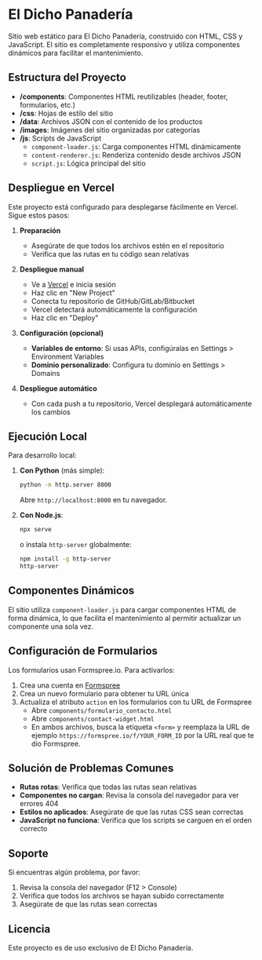 # El Dicho Panadería

Sitio web estático para El Dicho Panadería, construido con HTML, CSS y JavaScript. El sitio es completamente responsivo y utiliza componentes dinámicos para facilitar el mantenimiento.

## Estructura del Proyecto

- **/components**: Componentes HTML reutilizables (header, footer, formularios, etc.)
- **/css**: Hojas de estilo del sitio
- **/data**: Archivos JSON con el contenido de los productos
- **/images**: Imágenes del sitio organizadas por categorías
- **/js**: Scripts de JavaScript
  - `component-loader.js`: Carga componentes HTML dinámicamente
  - `content-renderer.js`: Renderiza contenido desde archivos JSON
  - `script.js`: Lógica principal del sitio

## Despliegue en Vercel

Este proyecto está configurado para desplegarse fácilmente en Vercel. Sigue estos pasos:

1. **Preparación**
   - Asegúrate de que todos los archivos estén en el repositorio
   - Verifica que las rutas en tu código sean relativas

2. **Despliegue manual**
   - Ve a [Vercel](https://vercel.com/) e inicia sesión
   - Haz clic en "New Project"
   - Conecta tu repositorio de GitHub/GitLab/Bitbucket
   - Vercel detectará automáticamente la configuración
   - Haz clic en "Deploy"

3. **Configuración (opcional)**
   - **Variables de entorno**: Si usas APIs, configúralas en Settings > Environment Variables
   - **Dominio personalizado**: Configura tu dominio en Settings > Domains

4. **Despliegue automático**
   - Con cada push a tu repositorio, Vercel desplegará automáticamente los cambios

## Ejecución Local

Para desarrollo local:

1. **Con Python** (más simple):
   ```bash
   python -m http.server 8000
   ```
   Abre `http://localhost:8000` en tu navegador.

2. **Con Node.js**:
   ```bash
   npx serve
   ```
   o instala `http-server` globalmente:
   ```bash
   npm install -g http-server
   http-server
   ```

## Componentes Dinámicos

El sitio utiliza `component-loader.js` para cargar componentes HTML de forma dinámica, lo que facilita el mantenimiento al permitir actualizar un componente una sola vez.

## Configuración de Formularios

Los formularios usan Formspree.io. Para activarlos:

1. Crea una cuenta en [Formspree](https://formspree.io/)
2. Crea un nuevo formulario para obtener tu URL única
3. Actualiza el atributo `action` en los formularios con tu URL de Formspree
   - Abre `components/formulario_contacto.html`
   - Abre `components/contact-widget.html`
   - En ambos archivos, busca la etiqueta `<form>` y reemplaza la URL de ejemplo `https://formspree.io/f/YOUR_FORM_ID` por la URL real que te dio Formspree.

## Solución de Problemas Comunes

- **Rutas rotas**: Verifica que todas las rutas sean relativas
- **Componentes no cargan**: Revisa la consola del navegador para ver errores 404
- **Estilos no aplicados**: Asegúrate de que las rutas CSS sean correctas
- **JavaScript no funciona**: Verifica que los scripts se carguen en el orden correcto

## Soporte

Si encuentras algún problema, por favor:
1. Revisa la consola del navegador (F12 > Console)
2. Verifica que todos los archivos se hayan subido correctamente
3. Asegúrate de que las rutas sean correctas

## Licencia

Este proyecto es de uso exclusivo de El Dicho Panadería.
